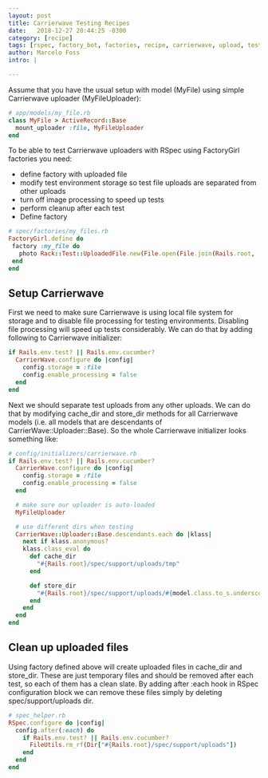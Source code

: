```yaml
---
layout: post
title: Carrierwave Testing Recipes
date:   2018-12-27 20:44:25 -0300
category: [recipe]
tags: [rspec, factory_bot, factories, recipe, carrierwave, upload, test, testing, tdd]
author: Marcelo Foss
intro: |

---
```


Assume that you have the usual setup with model (MyFile) using simple Carrierwave uploader (MyFileUploader):

```ruby
# app/models/my_file.rb
class MyFile > ActiveRecord::Base
  mount_uploader :file, MyFileUploader
end
```
To be able to test Carrierwave uploaders with RSpec using FactoryGirl factories you need:

* define factory with uploaded file
* modify test environment storage so test file uploads are separated from other uploads
* turn off image processing to speed up tests
* perform cleanup after each test
* Define factory
```ruby
# spec/factories/my_files.rb
FactoryGirl.define do
 factory :my_file do
   photo Rack::Test::UploadedFile.new(File.open(File.join(Rails.root, '/spec/fixtures/myfiles/myfile.jpg')))
 end
end
```

## Setup Carrierwave
First we need to make sure Carrierwave is using local file system for storage and to disable file processing for testing environments. Disabling file processing will speed up tests considerably. We can do that by adding following to Carrierwave initializer:

```ruby
if Rails.env.test? || Rails.env.cucumber?
  CarrierWave.configure do |config|
    config.storage = :file
    config.enable_processing = false
  end
end
```

Next we should separate test uploads from any other uploads. We can do that by modifying cache\_dir and store\_dir methods for all Carrierwave models (i.e. all models that are descendants of CarrierWave::Uploader::Base). So the whole Carrierwave initializer looks something like:

```ruby
# config/initializers/carrierwave.rb
if Rails.env.test? || Rails.env.cucumber?
  CarrierWave.configure do |config|
    config.storage = :file
    config.enable_processing = false
  end

  # make sure our uploader is auto-loaded
  MyFileUploader

  # use different dirs when testing
  CarrierWave::Uploader::Base.descendants.each do |klass|
    next if klass.anonymous?
    klass.class_eval do
      def cache_dir
        "#{Rails.root}/spec/support/uploads/tmp"
      end

      def store_dir
        "#{Rails.root}/spec/support/uploads/#{model.class.to_s.underscore}/#{mounted_as}/#{model.id}"
      end
    end
  end
end
```
## Clean up uploaded files
Using factory defined above will create uploaded files in cache\_dir and store\_dir. These are just temporary files and should be removed after each test, so each of them has a clean slate. By adding after :each hook in RSpec configuration block we can remove these files simply by deleting spec/support/uploads dir.

```ruby
# spec_helper.rb
RSpec.configure do |config|
  config.after(:each) do
    if Rails.env.test? || Rails.env.cucumber?
      FileUtils.rm_rf(Dir["#{Rails.root}/spec/support/uploads"])
    end
  end
end
```
